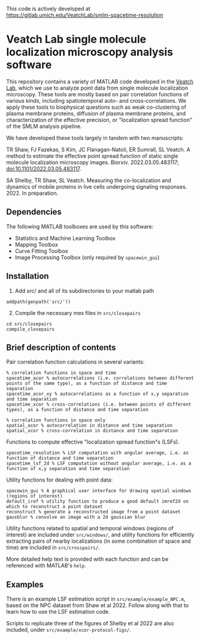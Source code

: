 This code is actively developed at https://gitlab.umich.edu/VeatchLab/smlm-spacetime-resolution 

# Veatch Lab single molecule localization microscopy analysis software

This repository contains a variety of MATLAB code developed in the
[Veatch Lab](https://sites.lsa.umich.edu/veatch-lab/), which we use to
analyze point data from single molecule localization microscopy. These tools
are mostly based on pair correlation functions of various kinds, including
spatiotemporal auto- and cross-correlations. We apply these tools to
biophysical questions such as weak co-clustering of plasma membrane proteins,
diffusion of plasma membrane proteins, and characterization of the effective
precision, or "localization spread function" of the SMLM analysis pipeline.

We have developed these tools largely in tandem with two manuscripts:

TR Shaw, FJ Fazekas, S Kim, JC Flanagan-Natoli, ER Sumrall, SL Veatch.
A method to estimate the effective point spread function of static single
molecule localization microscopy images. Biorxiv. 2022.03.05.483117;
[doi:10.1101/2022.03.05.483117](https://www.biorxiv.org/content/10.1101/2022.03.05.483117v1).

SA Shelby, TR Shaw, SL Veatch.
Measuring the co-localization and dynamics of mobile proteins in live cells
undergoing signaling responses. 2022. In preparation.

## Dependencies

The following MATLAB toolboxes are used by this software:
- Statistics and Machine Learning Toolbox
- Mapping Toolbox
- Curve Fitting Toolbox
- Image Processing Toolbox (only required by `spacewin_gui`)

## Installation

1. Add src/ and all of its subdirectories to your matlab path
```
addpath(genpath('src/'))
```
2. Compile the necessary mex files in `src/closepairs`
```
cd src/closepairs
compile_closepairs
```

## Brief description of contents

Pair correlation function calculations in several variants:
```
% correlation functions in space and time
spacetime_acor % autocorrelations (i.e. correlations between different points of the same type), as a function of distance and time separation
spacetime_acor_xy % autocorrelations as a function of x,y separation and time separation
spacetime_xcor % cross-correlations (i.e. between points of different types), as a function of distance and time separation

% correlation functions in space only
spatial_acor % autocorrelation in distance and time separation
spatial_xcor % cross-correlation in distance and time separation
```

Functions to compute effective "localization spread function"s (LSFs).
```
spacetime_resolution % LSF computation with angular average, i.e. as function of distance and time separation
spacetime_lsf_2d % LSF computation without angular average, i.e. as a function of x,y separation and time separation
```

Utility functions for dealing with point data:
```
spacewin_gui % A graphical user interface for drawing spatial windows (regions of interest)
default_iref % utility function to produce a good default imref2d on which to reconstruct a point dataset
reconstruct % generate a reconstructed image from a point dataset
gausblur % convolve an image with a 2d gaussian blur
```

Utility functions related to spatial and temporal windows (regions of interest)
are included under `src/windows/`, and utility functions for efficiently extracting
pairs of nearby localizations (in some combination of space and time) are
included in `src/crosspairs/`.

More detailed help text is provided with each function and can be referenced
with MATLAB's `help`.

## Examples

There is an example LSF estimation script in `src/example/example_NPC.m`, 
based on the NPC dataset from Shaw et al 2022.  Follow along with that to learn
how to use the LSF estimation code.

Scripts to replicate three of the figures of Shelby et al 2022 are also included,
under `src/example/xcor-protocol-figs/`.
